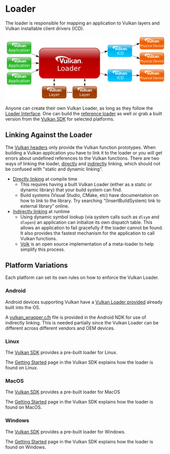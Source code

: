 # Loader

The loader is responsible for mapping an application to Vulkan layers and Vulkan installable client drivers (ICD).

![loader_overview.png](../images/loader_overview.png)

Anyone can create their own Vulkan Loader, as long as they follow the [Loader Interface](https://github.com/KhronosGroup/Vulkan-Loader/blob/master/loader/LoaderAndLayerInterface.md). One can build the [reference loader](https://github.com/KhronosGroup/Vulkan-Loader/blob/master/BUILD.md) as well or grab a built version from the [Vulkan SDK](https://vulkan.lunarg.com/sdk/home) for selected platforms.

## Linking Against the Loader

The [Vulkan headers](https://github.com/KhronosGroup/Vulkan-Headers) only provide the Vulkan function prototypes. When building a Vulkan application you have to link it to the loader or you will get errors about undefined references to the Vulkan functions. There are two ways of linking the loader, [directly](https://github.com/KhronosGroup/Vulkan-Loader/blob/master/loader/LoaderAndLayerInterface.md#directly-linking-to-the-loader) and [indirectly](https://github.com/KhronosGroup/Vulkan-Loader/blob/master/loader/LoaderAndLayerInterface.md#indirectly-linking-to-the-loader) linking, which should not be confused with "static and dynamic linking".

- [Directly linking](https://github.com/KhronosGroup/Vulkan-Loader/blob/master/loader/LoaderAndLayerInterface.md#directly-linking-to-the-loader) at compile time
    - This requires having a built Vulkan Loader (either as a static or dynamic library) that your build system can find.
    - Build systems (Visual Studio, CMake, etc) have documentation on how to link to the library. Try searching “(InsertBuildSystem) link to external library” online.
- [Indirectly linking](https://github.com/KhronosGroup/Vulkan-Loader/blob/master/loader/LoaderAndLayerInterface.md#indirectly-linking-to-the-loader) at runtime
    - Using dynamic symbol lookup (via system calls such as `dlsym` and `dlopen`) an application can initialize its own dispatch table. This allows an application to fail gracefully if the loader cannot be found. It also provides the fastest mechanism for the application to call Vulkan functions.
    - [Volk](https://github.com/zeux/volk/) is an open source implementation of a meta-loader to help simplify this process.

## Platform Variations

Each platform can set its own rules on how to enforce the Vulkan Loader.

### Android

Android devices supporting Vulkan have a [Vulkan Loader provided](https://source.android.com/devices/graphics/implement-vulkan#vulkan_loader) already built into the OS.

A [vulkan_wrapper.c/h](https://developer.android.com/ndk/guides/graphics/getting-started#using) file is provided in the Android NDK for use of indirectly linking. This is needed partially since the Vulkan Loader can be different across different vendors and OEM devices.

### Linux

The [Vulkan SDK](https://vulkan.lunarg.com/sdk/home) provides a pre-built loader for Linux.

The [Getting Started](https://vulkan.lunarg.com/doc/sdk/latest/linux/getting_started.html) page in the Vulkan SDK explains how the loader is found on Linux.

### MacOS

The [Vulkan SDK](https://vulkan.lunarg.com/sdk/home) provides a pre-built loader for MacOS

The [Getting Started](https://vulkan.lunarg.com/doc/sdk/latest/mac/getting_started.html) page in the Vulkan SDK explains how the loader is found on MacOS.

### Windows

The [Vulkan SDK](https://vulkan.lunarg.com/sdk/home) provides a pre-built loader for Windows.

The [Getting Started](https://vulkan.lunarg.com/doc/sdk/latest/windows/getting_started.html) page in the Vulkan SDK explains how the loader is found on Windows.